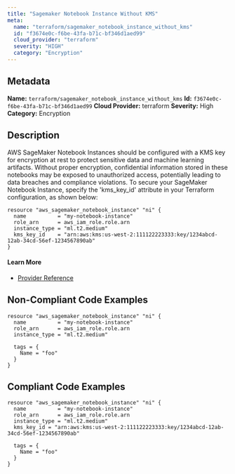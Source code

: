 ```yaml
---
title: "Sagemaker Notebook Instance Without KMS"
meta:
  name: "terraform/sagemaker_notebook_instance_without_kms"
  id: "f3674e0c-f6be-43fa-b71c-bf346d1aed99"
  cloud_provider: "terraform"
  severity: "HIGH"
  category: "Encryption"
---
```

## Metadata
**Name:** `terraform/sagemaker_notebook_instance_without_kms`
**Id:** `f3674e0c-f6be-43fa-b71c-bf346d1aed99`
**Cloud Provider:** terraform
**Severity:** High
**Category:** Encryption
## Description
AWS SageMaker Notebook Instances should be configured with a KMS key for encryption at rest to protect sensitive data and machine learning artifacts. Without proper encryption, confidential information stored in these notebooks may be exposed to unauthorized access, potentially leading to data breaches and compliance violations. To secure your SageMaker Notebook Instance, specify the 'kms_key_id' attribute in your Terraform configuration, as shown below:

```
resource "aws_sagemaker_notebook_instance" "ni" {
  name          = "my-notebook-instance"
  role_arn      = aws_iam_role.role.arn
  instance_type = "ml.t2.medium"
  kms_key_id    = "arn:aws:kms:us-west-2:111122223333:key/1234abcd-12ab-34cd-56ef-1234567890ab"
}
```

#### Learn More

 - [Provider Reference](https://registry.terraform.io/providers/hashicorp/aws/latest/docs/resources/sagemaker_notebook_instance#kms_key_id)

## Non-Compliant Code Examples
```aws
resource "aws_sagemaker_notebook_instance" "ni" {
  name          = "my-notebook-instance"
  role_arn      = aws_iam_role.role.arn
  instance_type = "ml.t2.medium"

  tags = {
    Name = "foo"
  }
}

```

## Compliant Code Examples
```aws
resource "aws_sagemaker_notebook_instance" "ni" {
  name          = "my-notebook-instance"
  role_arn      = aws_iam_role.role.arn
  instance_type = "ml.t2.medium"
  kms_key_id = "arn:aws:kms:us-west-2:111122223333:key/1234abcd-12ab-34cd-56ef-1234567890ab"

  tags = {
    Name = "foo"
  }
}

```